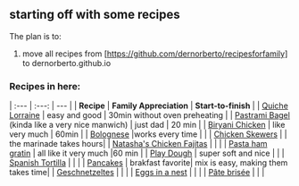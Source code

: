 ## starting off with some recipes

The plan is to:
1. move all recipes from [https://github.com/dernorberto/recipesforfamily] to dernorberto.github.io

### Recipes in here:

| :--- | :---: | --- |
| **Recipe** | **Family Appreciation** | **Start-to-finish** |
| [Quiche Lorraine](https://dernorberto.github.io/Quiche%20Lorraine) | easy and good | 30min without oven preheating |
| [Pastrami Bagel](https://dernorberto.github.io/pastramibagel) (kinda like a very nice manwich) | just dad | 20 min |
| [Biryani Chicken](https://dernorberto.github.io/Biryani%20chicken) | like very much | 60min |
| [Bolognese](https://dernorberto.github.io/Bolognese%20sauce) |works every time | |
| [Chicken Skewers](https://dernorberto.github.io/Chicken%20skewers) | | the marinade takes hours|
| [Natasha's Chicken Fajitas](https://dernorberto.github.io/Natasha's%20Chicken%20Fajitas) | | |
| [Pasta ham gratin](https://dernorberto.github.io/Pasta%20ham%20gratin) | all like it very much |60 min |
| [Play Dough](https://dernorberto.github.io/Play%20dough) | super soft and nice | |
| [Spanish Tortilla](https://dernorberto.github.io/Spanish%20tortilla) | | |
| [Pancakes](https://dernorberto.github.io/pancakes) | brakfast favorite|  mix is easy, making them takes time|
| [Geschnetzeltes](https://dernorberto.github.io/Geschnetzeltes) | | |
| [Eggs in a nest](https://dernorberto.github.io/Eggs%20in%20a%20nest) | | | 
| [Pâte brisée](https://dernorberto.github.io/pate%20brisee) | | |

